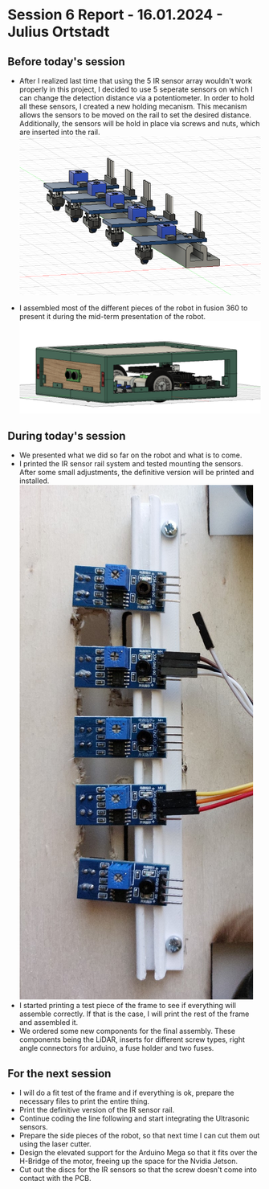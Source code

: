 # Session 6 Report - 16.01.2024 - Julius Ortstadt

## Before today's session
- After I realized last time that using the 5 IR sensor array wouldn't work properly in this project, I decided to use 5 seperate sensors on which I can change the detection distance via a potentiometer. In order to hold all these sensors, I created a new holding mecanism. This mecanism allows the sensors to be moved on the rail to set the desired distance. Additionally, the sensors will be hold in place via screws and nuts, which are inserted into the rail.\
![Line follow module](/Documentation/Session_Reports/Julius/Pictures/Session_6/LineFollowModule.png)

- I assembled most of the different pieces of the robot in fusion 360 to present it during the mid-term presentation of the robot.\
![Robot fusion 360 assembly](/Documentation/Session_Reports/Julius/Pictures/Session_6/RobotAssembly.png)

## During today's session
- We presented what we did so far on the robot and what is to come.
- I printed the IR sensor rail system and tested mounting the sensors. After some small adjustments, the definitive version will be printed and installed.\
![IR sensor rail system](/Documentation/Session_Reports/Julius/Pictures/Session_6/IRSensorRail.jpg)
- I started printing a test piece of the frame to see if everything will assemble correctly. If that is the case, I will print the rest of the frame and assembled it.
- We ordered some new components for the final assembly. These components being the LiDAR, inserts for different screw types, right angle connectors for arduino, a fuse holder and two fuses.

## For the next session
- I will do a fit test of the frame and if everything is ok, prepare the necessary files to print the entire thing.
- Print the definitive version of the IR sensor rail.
- Continue coding the line following and start integrating the Ultrasonic sensors.
- Prepare the side pieces of the robot, so that next time I can cut them out using the laser cutter.
- Design the elevated support for the Arduino Mega so that it fits over the H-Bridge of the motor, freeing up the space for the Nvidia Jetson.
- Cut out the discs for the IR sensors so that the screw doesn't come into contact with the PCB.
